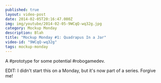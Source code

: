 ```yaml
---
published: true
layout: video-post
date: 2014-02-05T20:16:47.000Z
img: img/youtube/2014-02-05-9WCqQ-wq32g.jpg
category: Mockup Monday
description: Blah
title: "Mockup Monday #1: Quadrapus In a Jar"
video-id: "9WCqQ-wq32g"
tags: mockup-monday
---
```

A #prototype for some potential #robogamedev.

EDIT: I didn't start this on a Monday, but it's now part of a series. Forgive me!
